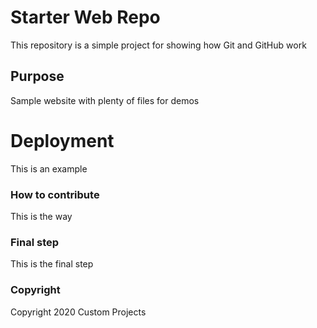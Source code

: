 # Starter Web Repo

This repository is a simple project for showing how Git and GitHub work

## Purpose

Sample website with plenty of files for demos

# Deployment

This is an example

### How to contribute

This is the way

### Final step

This is the final step

### Copyright

Copyright 2020 Custom Projects